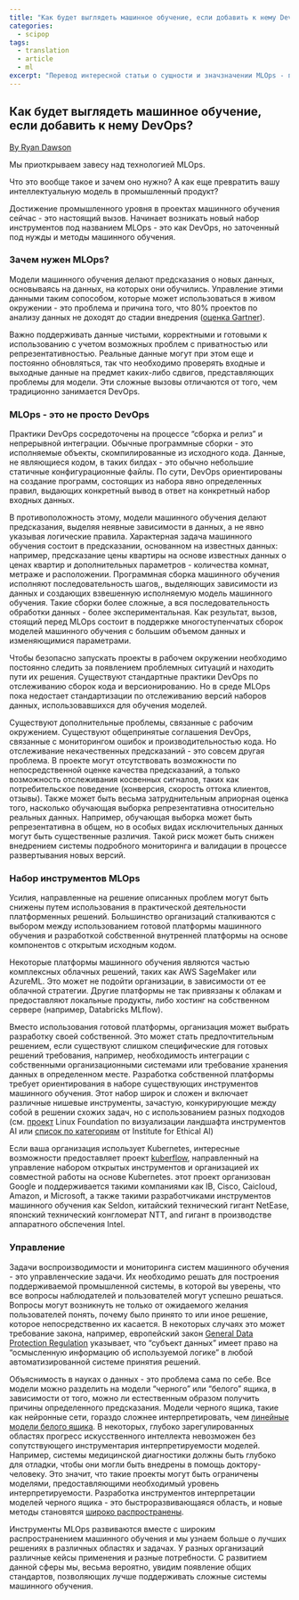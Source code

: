 ```yaml
---
title: "Как будет выглядеть машинное обучение, если добавить к нему DevOps?"
categories:
  - scipop
tags:
  - translation
  - article
  - ml
excerpt: "Перевод интересной статьи о сущности и значзначении MLOps - перспективной отрасли управления операциями разработки и интеграции систем машинного обучения."
---
```



## Как будет выглядеть машинное обучение, если добавить к нему DevOps?

[By Ryan Dawson](https://www.theregister.co.uk/2020/03/07/devops_machine_learning_mlops/)

Мы приоткрываем завесу над технологией MLOps. 

Что это вообще такое и зачем оно нужно? А как еще превратить вашу интеллектуальную модель в промышленный продукт?

Достижение промышленного уровня в проектах машинного обучения сейчас - это настоящий вызов. Начинает возникать новый набор инструментов под названием MLOps - это как DevOps, но заточенный под нужды и методы машинного обучения.


### Зачем нужен MLOps?

Модели машинного обучения делают предсказания о новых данных, основываясь на данных, на которых они обучились. Управление этими данными таким сопособом, которые может использоваться в живом окружении - это проблема и причина того, что 80% проектов по анализу данных не доходят до стадии внедрения ([оценка Gartner](https://designingforanalytics.com/resources/failure-rates-for-analytics-bi-iot-and-big-data-projects-85-yikes/)).

Важно поддерживать данные чистыми, корректными и готовыми к использованию с учетом возможных проблем с приватностью или репрезентативностью. Реальные данные могут при этом еще и постоянно обновляться, так что необходимо проверять входные и выходные данные на предмет каких-либо сдвигов, представляющих проблемы для модели. Эти сложные вызовы отличаются от того, чем традиционно занимается DevOps.


### MLOps - это не просто DevOps

Практики DevOps сосредоточены на процессе “сборка и релиз” и непрерывной интеграции. Обычные программные сборки - это исполняемые объекты, скомпилированные из исходного кода. Данные, не являющиеся кодом, в таких билдах - это обычно небольшие статичные конфигурационные файлы. По сути, DevOps ориентированы на создание программ, состоящих из набора явно определенных правил, выдающих конкретный вывод в ответ на конкретный набор входных данных.

В противоположность этому, модели машинного обучения делают предсказания, выделяя неявные зависимости в данных, а не явно указывая логические правила. Характерная задача машинного обучения состоит в предсказании, основанном на известных данных: например, предсказание цены квартиры на основе известных данных о ценах квартир и дополнительных параметров - количества комнат, метраже и расположении. Программная сборка машинного обучения исполняют последовательность шагов,, выделяющих зависимости из данных и создающих взвешенную исполняемую модель машинного обучения. Такие сборки более сложные, а вся последовательность обработки данных - более экспериментальная. Как результат, вызов, стоящий перед MLOps состоит в поддержке многоступенчатых сборок моделей машинного обучения с большим объемом данных и изменяющимися параметрами.

Чтобы безопасно запускать проекты в рабочем окружении необходимо постоянно следить за появлением проблемных ситуаций и находить пути их решения. Существуют стандартные практики DevOps по отслеживанию сборок кода и версионированию. Но в среде MLOps пока недостает стандартизации по отслеживанию версий наборов данных, использовавшихся для обучения моделей.

Существуют дополнительные проблемы, связанные с рабочим окружением. Существуют общепринятые соглашения DevOps, связанные с мониторингом ошибок и производительностью кода. Но отслеживание некачественных предсказаний - это совсем другая проблема. В проекте могут отсутствовать возможности по непосредственной оценке качества предсказаний, а только возможность отслеживания косвенных сигналов, таких как потребительское поведение (конверсия, скорость оттока клиентов, отзывы). Также может быть весьма затруднительным априорная оценка того, насколько обучающая выборка репрезентативна относительно реальных данных. Например, обучающая выборка может быть репрезентативна в общем, но в особых видах исключительных данных могут быть существенные различия. Такой риск может быть снижен внедрением системы подробного мониторинга и  валидации в процессе развертывания новых версий.


### Набор инструментов MLOps

Усилия, направленные на решение описанных проблем могут быть снижены путем использования в практической деятельности платформенных решений. Большинство организаций сталкиваются с выбором между использованием готовой платформы машинного обучения и разработкой собственной внутренней платформы на основе компонентов с открытым исходным кодом. 

Некоторые платформы машинного обучения являются частью комплексных облачных решений, таких как AWS SageMaker или AzureML. Это может не подойти организации, в зависимости от ее облачной стратегии. Другие платформы не так привязаны к облакам и предоставляют локальные продукты, либо хостинг на собственном сервере (например, Databricks MLflow).

Вместо использования готовой платформы, организация может выбрать разработку своей собственной. Это может стать предпочтительным решением, если существуют слишком специфические для готовых решений требования, например, необходимость интеграции с собственными организационными системами или требование хранения данных в определенном месте. Разработка собственной платформы требует ориентирования в наборе существующих инструментов машинного обучения. Этот набор широк и сложен и включает различные нишевые инструменты, зачастую, конкурирующие между собой в решении схожих задач, но с использованием разных подходов (см. [проект](https://landscape.lfai.foundation/) Linux Foundation по визуализации ландшафта инструментов AI или [список по категориям](https://github.com/EthicalML/awesome-production-machine-learning) от Institute for Ethical AI)

Если ваша организация использует Kubernetes, интересные возможности предоставляет проект [kuberflow](https://www.kubeflow.org/), направленный на управление набором открытых инструментов и организацией их совместной работы на основе Kubernetes. этот проект организован Google и поддерживается такими компаниями как IB, Cisco, Caicloud, Amazon, и Microsoft, а также такими разработчиками инструментов машинного обучения как Seldon, китайский технический гигант NetEase, японский технический конгломерат NTT, and гигант в производстве аппаратного обспечения Intel.


### Управление

Задачи воспроизводимости и мониторинга систем машинного обучения - это управленческие задачи. Их необходимо решать для построения поддерживаемой промышленной системы, в которой вы уверены, что все вопросы наблюдателей и пользователей могут успешно решаться. Вопросы могут возникнуть не только от ожидаемого желания пользователей понять, почему было принято то или иное решение, которое непосредственно их касается. В некоторых случаях это может требование закона, например, европейский закон [General Data Protection Regulation](https://techgdpr.com/blog/develop-artificial-intelligence-ai-gdpr-friendly/) указывает, что “субъект данных” имеет право на “осмысленную информацию об используемой логике” в любой автоматизированной системе принятия решений.

Объяснимость в науках о данных - это проблема сама по себе. Все модели можно разделить на модели “черного” или “белого” ящика, в зависимости от того, можно ли естественным образом получить причины определенного предсказания. Модели черного ящика, такие как нейронные сети, гораздо сложнее интерпретировать, чем [линейные модели белого ящика](https://towardsdatascience.com/the-how-of-explainable-ai-explainable-modelling-55c8c43d7bed). В некоторых, глубоко зарегулированных областях прогресс искусственного интеллекта невозможен без сопутствующего инструментария интерпретируемости моделей. Например, системы медицинской диагностики должны быть глубоко для отладки, чтобы они могли быть внедрены в помощь доктору-человеку. Это значит, что такие проекты могут быть ограничены моделями, предоставляющими необходимый уровень интерпретируемости. Разработка инструментов интерпретации моделей черного ящика - это быстроразвивающаяся область, и новые методы становятся [широко распространены](https://github.com/EthicalML/awesome-production-machine-learning#explaining-black-box-models-and-datasets).

Инструменты MLOps развиваются вместе с широким распространением машинного обучения и мы узнаем больше о лучших решениях в различных областях и задачах. У разных организаций различные кейсы применения и разные потребности. С развитием данной сферы мы, весьма вероятно, увидим появление общих стандартов, позволяющих лучше поддерживать сложные системы машинного обучения.
